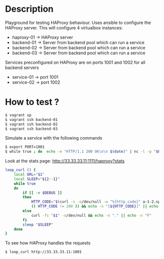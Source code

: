 # Description

Playground for testing HAProxy behaviour. 
Uses ansible to configure the HAProxy server.
This will configure 4 virtualbox instances:

* haproxy-01 -> HAProxy server
* backend-01 -> Server from backend pool which can run a service
* backend-02 -> Server from backend pool which can run a service
* backend-03 -> Server from backend pool which can run a service

Services preconfigured on HAProxy are on ports 1001 and 1002 for all backend servers

* service-01 -> port 1001
* service-02 -> port 1002


# How to test ?

```bash
$ vagrant up
$ vagrant ssh backend-01
$ vagrant ssh backend-02
$ vagrant ssh backend-03
```

Simulate a service with the following commands

```bash
$ export PORT=1001
$ while true ; do  echo -e "HTTP/1.1 200 OK\n\n $(date)" | nc -l -p "$PORT"  ; done
```

Look at the stats page: http://33.33.33.11:1111/haproxy?stats

```bash
loop_curl () {
	local URL="$1"
	local SLEEP="${2:-1}"
	while true
	do
		if [[ -n $DEBUG ]]
		then
			HTTP_CODE="$(curl -s -o/dev/null -w "%{http_code}" a-1-2.spike.apps.up-nxt.com)"
			(( HTTP_CODE != 200 )) && echo -n "[${HTTP_CODE}]" || echo -n "."
		else
			curl -fs "$1" -o/dev/null && echo -n "." || echo -n "F"
		fi
		sleep "$SLEEP"
	done
}
```

To see how HAProxy handles the requests

```bash
$ loop_curl http://33.33.33.11:1001
```